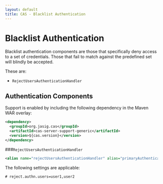```yaml
---
layout: default
title: CAS - Blacklist Authentication
---
```


# Blacklist Authentication
Blacklist authentication components are those that specifically deny access to a set of credentials. Those that fail to match against the predefined set will blindly be accepted.

These are:

* `RejectUsersAuthenticationHandler`

## Authentication Components
Support is enabled by including the following dependency in the Maven WAR overlay:

```xml
<dependency>
  <groupId>org.jasig.cas</groupId>
  <artifactId>cas-server-support-generic</artifactId>
  <version>${cas.version}</version>
</dependency>
```

###`RejectUsersAuthenticationHandler`
```xml
<alias name="rejectUsersAuthenticationHandler" alias="primaryAuthenticationHandler" />
```

The following settings are applicable:

```properties
# reject.authn.users=user1,user2
```

